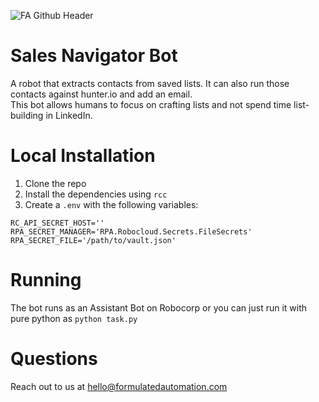 ![FA Github Header](https://user-images.githubusercontent.com/2868/98735818-fabe8a80-2371-11eb-884a-e555e31aa348.png)

# Sales Navigator Bot

A robot that extracts contacts from saved lists.  It can also run those contacts against hunter.io and add an email.  
This bot allows humans to focus on crafting lists and not spend time list-building in LinkedIn.

# Local Installation

1.  Clone the repo
2.  Install the dependencies using `rcc`
3.  Create a `.env` with the following variables:

```
RC_API_SECRET_HOST=''
RPA_SECRET_MANAGER='RPA.Robocloud.Secrets.FileSecrets'
RPA_SECRET_FILE='/path/to/vault.json'
```

# Running

The bot runs as an Assistant Bot on Robocorp or you can just run it with pure python as `python task.py`

# Questions

Reach out to us at hello@formulatedautomation.com